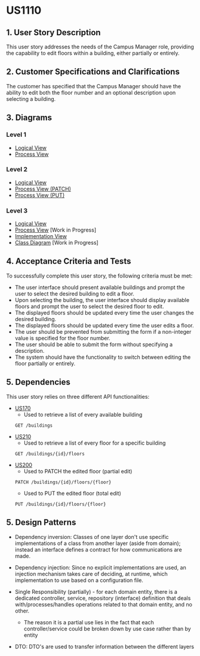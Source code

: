 # US1110

## 1. User Story Description

This user story addresses the needs of the Campus Manager role, providing the capability to edit floors within a building, either partially or entirely.

## 2. Customer Specifications and Clarifications

The customer has specified that the Campus Manager should have the ability to edit both the floor number and an optional description upon selecting a building.

## 3. Diagrams

### Level 1

- [Logical View](../general-purpose/level1/logical-view.svg)
- [Process View](./level1/process-view.svg)

### Level 2
- [Logical View](../general-purpose/level2/logical-view.svg)
- [Process View (PATCH)](./level2/process-view-patch.svg)
- [Process View (PUT)](./level2/process-view-put.svg)

### Level 3
- [Logical View](../general-purpose/level3/logical-view.svg)
- [Process View](./level3/process-view.svg) [Work in Progress]
- [Implementation View](../general-purpose/level3/implementation-view.svg)
- [Class Diagram](./level3/class-diagram.svg) [Work in Progress]

## 4. Acceptance Criteria and Tests

To successfully complete this user story, the following criteria must be met:

- The user interface should present available buildings and prompt the user to select the desired building to edit a floor.
- Upon selecting the building, the user interface should display available floors and prompt the user to select the desired floor to edit.
- The displayed floors should be updated every time the user changes the desired building.
- The displayed floors should be updated every time the user edits a floor.
- The user should be prevented from submitting the form if a non-integer value is specified for the floor number.
- The user should be able to submit the form without specifying a description.
- The system should have the functionality to switch between editing the floor partially or entirely.

## 5. Dependencies

This user story relies on three different API functionalities:

- [US170](../us170)
    + Used to retrieve a list of every available building
    ```
    GET /buildings
    ```
- [US210](../us210)
    + Used to retrieve a list of every floor for a specific building
    ```
    GET /buildings/{id}/floors
    ```
- [US200](../us200)
    + Used to PATCH the edited floor (partial edit)
    ```
    PATCH /buildings/{id}/floors/{floor}
    ```
    + Used to PUT the edited floor (total edit)
    ```
    PUT /buildings/{id}/floors/{floor}
    ```

## 5. Design Patterns
- Dependency inversion: Classes of one layer don't use specific implementations of a class from another layer (aside from domain); instead an interface defines a contract for how communications are made.

- Dependency injection: Since no explicit implementations are used, an injection mechanism takes care of deciding, at runtime, which implementation to use based on a configuration file.

- Single Responsibility (partially) - for each domain entity, there is a dedicated controller, service, repository (interface) definition that deals with/processes/handles operations related to that domain entity, and no other.
    + The reason it is a partial use lies in the fact that each controller/service could be broken down by use case rather than by entity

- DTO: DTO's are used to transfer information between the different layers
